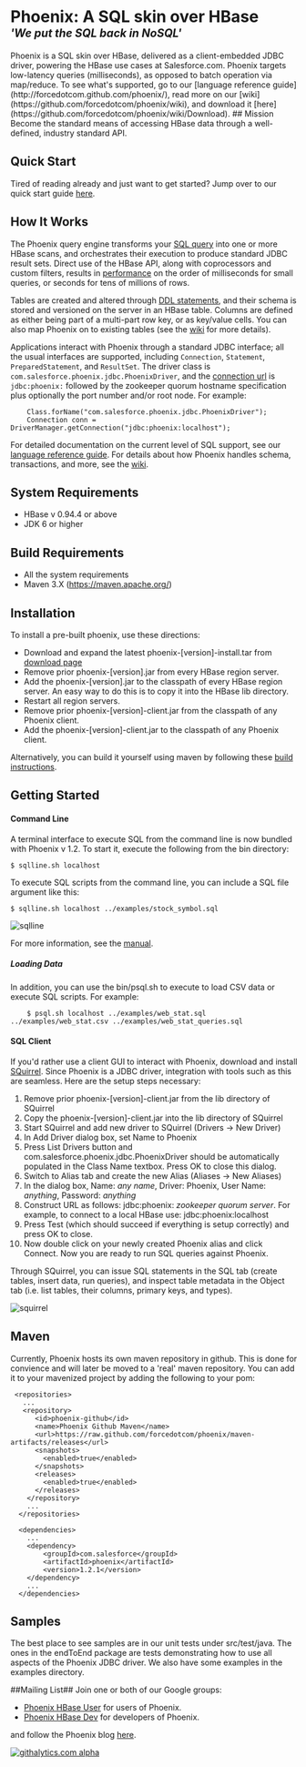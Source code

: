 <h1>Phoenix: A SQL skin over HBase<br /> 
<em><sup><sup>'We put the SQL back in NoSQL'</sup></sup></em></h1>
Phoenix is a SQL skin over HBase, delivered as a client-embedded JDBC driver, powering the HBase use cases at Salesforce.com. Phoenix targets low-latency queries (milliseconds), as opposed to batch operation via map/reduce. To see what's supported, go to our [language reference guide](http://forcedotcom.github.com/phoenix/), read more on our [wiki](https://github.com/forcedotcom/phoenix/wiki), and download it [here](https://github.com/forcedotcom/phoenix/wiki/Download).
## Mission
Become the standard means of accessing HBase data through a well-defined, industry standard API.

## Quick Start
Tired of reading already and just want to get started? Jump over to our quick start guide [here](https://github.com/forcedotcom/phoenix/wiki/Phoenix-in-15-minutes-or-less).

## How It Works ##

The Phoenix query engine transforms your [SQL query](http://forcedotcom.github.com/phoenix/#select) into one or more HBase scans, and orchestrates their execution to produce standard JDBC result sets. Direct use of the HBase API, along with coprocessors and custom filters, results in [performance](https://github.com/forcedotcom/phoenix/wiki/Performance) on the order of milliseconds for small queries, or seconds for tens of millions of rows. 

Tables are created and altered through [DDL statements](http://forcedotcom.github.com/phoenix/#create), and their schema is stored and versioned on the server in an HBase table. Columns are defined as either being part of a multi-part row key, or as key/value cells. You can also map Phoenix on to existing tables (see the [wiki](https://github.com/forcedotcom/phoenix/wiki) for more details).

Applications interact with Phoenix through a standard JDBC interface; all the usual interfaces are supported, including `Connection`, `Statement`, `PreparedStatement`, and `ResultSet`. The driver class is `com.salesforce.phoenix.jdbc.PhoenixDriver`, and the [connection url](https://github.com/forcedotcom/Phoenix/wiki#wiki-connStr) is `jdbc:phoenix:` followed by the zookeeper quorum hostname specification plus optionally the port number and/or root node. For example:

        Class.forName("com.salesforce.phoenix.jdbc.PhoenixDriver");
        Connection conn = DriverManager.getConnection("jdbc:phoenix:localhost");

For detailed documentation on the current level of SQL support, see our [language reference guide](http://forcedotcom.github.com/phoenix/). For details about how Phoenix handles schema, transactions, and more, see the [wiki](https://github.com/forcedotcom/phoenix/wiki).

## System Requirements ##
* HBase v 0.94.4 or above
* JDK 6 or higher

## Build Requirements ##
* All the system requirements
* Maven 3.X (https://maven.apache.org/)


## Installation ##
To install a pre-built phoenix, use these directions:

* Download and expand the latest phoenix-[version]-install.tar from [download page](https://github.com/forcedotcom/phoenix/wiki/Download)
* Remove prior phoenix-[version].jar from every HBase region server.
* Add the phoenix-[version].jar to the classpath of every HBase region server. An easy way to do this is to copy it into the HBase lib directory.
* Restart all region servers.
* Remove prior phoenix-[version]-client.jar from the classpath of any Phoenix client.
* Add the phoenix-[version]-client.jar to the classpath of any Phoenix client.

Alternatively, you can build it yourself using maven by following these [build instructions](https://github.com/forcedotcom/Phoenix/wiki#wiki-building).


## Getting Started ##

<h4>Command Line</h4>

A terminal interface to execute SQL from the command line is now bundled with Phoenix v 1.2. To
start it, execute the following from the bin directory:

	$ sqlline.sh localhost

To execute SQL scripts from the command line, you can include a SQL file argument like this:

	$ sqlline.sh localhost ../examples/stock_symbol.sql

![sqlline](http://forcedotcom.github.com/phoenix/images/sqlline.png)

For more information, see the [manual](http://www.hydromatic.net/sqlline/manual.html).

<h5>Loading Data</h5>

In addition, you can use the bin/psql.sh to execute to load CSV data or execute SQL scripts. For example:

        $ psql.sh localhost ../examples/web_stat.sql ../examples/web_stat.csv ../examples/web_stat_queries.sql

<h4>SQL Client</h4>

If you'd rather use a client GUI to interact with Phoenix, download and install [SQuirrel](http://squirrel-sql.sourceforge.net/). Since Phoenix is a JDBC driver, integration with tools such as this are seamless. Here are the setup steps necessary:

1. Remove prior phoenix-[version]-client.jar from the lib directory of SQuirrel
2. Copy the phoenix-[version]-client.jar into the lib directory of SQuirrel
3. Start SQuirrel and add new driver to SQuirrel (Drivers -> New Driver)
4. In Add Driver dialog box, set Name to Phoenix
5. Press List Drivers button and com.salesforce.phoenix.jdbc.PhoenixDriver should be automatically populated in the Class Name textbox. Press OK to close this dialog.
6. Switch to Alias tab and create the new Alias (Aliases -> New Aliases)
7. In the dialog box, Name: _any name_, Driver: Phoenix, User Name: _anything_, Password: _anything_
8. Construct URL as follows: jdbc:phoenix: _zookeeper quorum server_. For example, to connect to a local HBase use: jdbc:phoenix:localhost
9. Press Test (which should succeed if everything is setup correctly) and press OK to close.
10. Now double click on your newly created Phoenix alias and click Connect. Now you are ready to run SQL queries against Phoenix.

Through SQuirrel, you can issue SQL statements in the SQL tab (create tables, insert data, run queries), and inspect table metadata in the Object tab (i.e. list tables, their columns, primary keys, and types).

![squirrel](http://forcedotcom.github.com/phoenix/images/squirrel.png)

## Maven ##

Currently, Phoenix hosts its own maven repository in github. This is done for convience and will later be moved to a 'real' maven repository. You can add it to your mavenized project by adding the following to your pom:
```
 <repositories>
   ...
   <repository>
      <id>phoenix-github</id>
      <name>Phoenix Github Maven</name>
      <url>https://raw.github.com/forcedotcom/phoenix/maven-artifacts/releases</url>
      <snapshots>
        <enabled>true</enabled>
      </snapshots>
      <releases>
        <enabled>true</enabled>
      </releases>
    </repository>
    ...
  </repositories>
  
  <dependencies>
    ...
    <dependency>
        <groupId>com.salesforce</groupId>
        <artifactId>phoenix</artifactId>
        <version>1.2.1</version>
    </dependency>
    ...
  </dependencies>
```
## Samples ##
The best place to see samples are in our unit tests under src/test/java. The ones in the endToEnd package are tests demonstrating how to use all aspects of the Phoenix JDBC driver. We also have some examples in the examples directory.

##Mailing List##
Join one or both of our Google groups:

* [Phoenix HBase User](https://groups.google.com/forum/#!forum/phoenix-hbase-user) for users of Phoenix.
* [Phoenix HBase Dev](https://groups.google.com/forum/#!forum/phoenix-hbase-dev) for developers of Phoenix.

and follow the Phoenix blog [here](http://phoenix-hbase.blogspot.com/).

[![githalytics.com alpha](https://cruel-carlota.pagodabox.com/8438f3b844208e09a811699265666a8d "githalytics.com")](http://githalytics.com/forcedotcom/phoenix.git)

